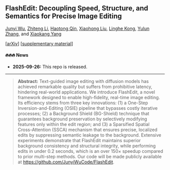 <h2>
FlashEdit: Decoupling Speed, Structure, and Semantics for Precise Image Editing
</h2>

[Junyi Wu](https://junyiwucode.github.io/), [Zhiteng Li](https://zhitengli.github.io), [Haotong Qin](https://htqin.github.io/), [Xiaohong Liu](https://jhc.sjtu.edu.cn/~xiaohongliu/), [Linghe Kong](https://www.cs.sjtu.edu.cn/~linghe.kong/), [Yulun Zhang](http://yulunzhang.com/), and [Xiaokang Yang](https://scholar.google.com/citations?user=yDEavdMAAAAJ)

[[arXiv](https://github.com/JunyiWuCode/FlashEdit/)] [[supplementary material](https://github.com/JunyiWuCode/FlashEdit/)]




#### 🔥🔥🔥 News

- **2025-09-26:** This repo is released.

---

> **Abstract:** Text-guided image editing with diffusion models has achieved remarkable quality but suffers from prohibitive latency, hindering real-world applications. We introduce FlashEdit, a novel framework designed to enable high-fidelity, real-time image editing. Its efficiency stems from three key innovations: (1) a One-Step Inversion-and-Editing (OSIE) pipeline that bypasses costly iterative processes; (2) a Background Shield (BG-Shield) technique that guarantees background preservation by selectively modifying features only within the edit region; and (3) a Sparsified Spatial Cross-Attention (SSCA) mechanism that ensures precise, localized edits by suppressing semantic leakage to the background. Extensive experiments demonstrate that FlashEdit maintains superior background consistency and structural integrity, while performing edits in under 0.2 seconds, which is an over 150$\times$ speedup compared to prior multi-step methods. Our code will be made publicly available at https://github.com/JunyiWuCode/FlashEdit.
